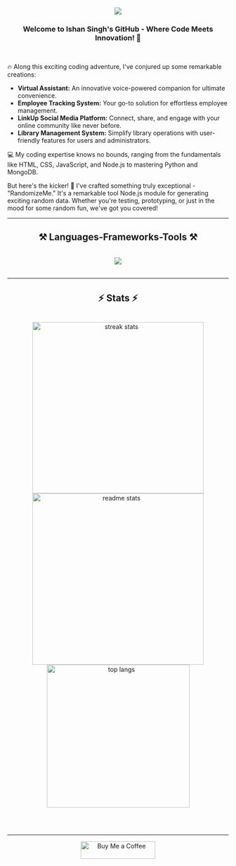 <h1 align="center">
    <img src="https://readme-typing-svg.herokuapp.com/?font=Righteous&size=35&center=true&vCenter=true&width=500&height=70&duration=4000&lines=Hi+There!+👋;I'm+Ishan+Singh!;" />
</h1>

<h3 align="center">Welcome to Ishan Singh's GitHub - Where Code Meets Innovation! 🚀</h3>

<br/>

<div>
 
🔥 Along this exciting coding adventure, I've conjured up some remarkable creations:

- **Virtual Assistant:** An innovative voice-powered companion for ultimate convenience.
- **Employee Tracking System:** Your go-to solution for effortless employee management.
- **LinkUp Social Media Platform:** Connect, share, and engage with your online community like never before.
- **Library Management System:** Simplify library operations with user-friendly features for users and administrators.

💻 My coding expertise knows no bounds, ranging from the fundamentals like HTML, CSS, JavaScript, and Node.js to mastering Python and MongoDB.

But here's the kicker! 🌟 I've crafted something truly exceptional - "RandomizeMe." It's a remarkable tool Node.js module for generating exciting random data. Whether you're testing, prototyping, or just in the mood for some random fun, we've got you covered!

</div>

<hr/>

<h2 align="center">⚒️ Languages-Frameworks-Tools ⚒️</h2>
<br/>
<div align="center">
    <img src="https://skillicons.dev/icons?i=git,github,mongodb,postman,nodejs,javascript,html,css,express,electron" />
</div>

<br/>

<hr/>

<h2 align="center">⚡ Stats ⚡</h2>
<br>
<div align=center>
  <img width=390 src="https://streak-stats.demolab.com/?user=ishansingh1010&count_private=true&theme=react&border_radius=10" alt="streak stats"/>
  <img width=390 src="https://github-readme-stats-salesp07.vercel.app/api?username=ishansingh1010&count_private=true&show_icons=true&theme=react&rank_icon=github&border_radius=10" alt="readme stats" />
  <br/>
  <img width=325 align="center" src="https://github-readme-stats-salesp07.vercel.app/api/top-langs/?username=ishansingh1010&hide=HTML&langs_count=8&layout=compact&theme=react&border_radius=10&size_weight=0.5&count_weight=0.5&exclude_repo=github-readme-stats" alt="top langs" />
</div>

<br/><br/>

<hr/>

<p align="center">
  <a href="https://buymeacoffee.com/ishansingh1010" target="_blank"><img src="https://cdn.buymeacoffee.com/buttons/v2/default-yellow.png" alt="Buy Me a Coffee" height="40" width="170"></a>
</p>
